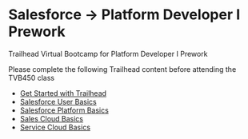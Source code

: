 # Salesforce -> Platform Developer I Prework

Trailhead Virtual Bootcamp for Platform Developer I Prework

Please complete the following Trailhead content before attending the TVB450 class

- [Get Started with Trailhead](https://trailhead.salesforce.com/en/content/learn/trails/learn_salesforce_with_trailhead?trailmix_creator_id=auser797&trailmix_slug=trailhead-virtual-bootcamp-for-platform-developer-i-prework)
- [Salesforce User Basics]()
- [Salesforce Platform Basics](/Platform-Developer-I-Prework/Salesforce-Platform-Basics/README.md)
- [Sales Cloud Basics]()
- [Service Cloud Basics]()
